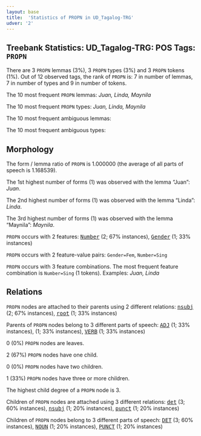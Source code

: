 ```yaml
---
layout: base
title:  'Statistics of PROPN in UD_Tagalog-TRG'
udver: '2'
---
```


## Treebank Statistics: UD_Tagalog-TRG: POS Tags: `PROPN`

There are 3 `PROPN` lemmas (3%), 3 `PROPN` types (3%) and 3 `PROPN` tokens (1%).
Out of 12 observed tags, the rank of `PROPN` is: 7 in number of lemmas, 7 in number of types and 9 in number of tokens.

The 10 most frequent `PROPN` lemmas: <em>Juan, Linda, Maynila</em>

The 10 most frequent `PROPN` types:  <em>Juan, Linda, Maynila</em>

The 10 most frequent ambiguous lemmas: 

The 10 most frequent ambiguous types:  



## Morphology

The form / lemma ratio of `PROPN` is 1.000000 (the average of all parts of speech is 1.168539).

The 1st highest number of forms (1) was observed with the lemma “Juan”: <em>Juan</em>.

The 2nd highest number of forms (1) was observed with the lemma “Linda”: <em>Linda</em>.

The 3rd highest number of forms (1) was observed with the lemma “Maynila”: <em>Maynila</em>.

`PROPN` occurs with 2 features: <tt><a href="tl_trg-feat-Number.html">Number</a></tt> (2; 67% instances), <tt><a href="tl_trg-feat-Gender.html">Gender</a></tt> (1; 33% instances)

`PROPN` occurs with 2 feature-value pairs: `Gender=Fem`, `Number=Sing`

`PROPN` occurs with 3 feature combinations.
The most frequent feature combination is `Number=Sing` (1 tokens).
Examples: <em>Juan, Linda</em>


## Relations

`PROPN` nodes are attached to their parents using 2 different relations: <tt><a href="tl_trg-dep-nsubj.html">nsubj</a></tt> (2; 67% instances), <tt><a href="tl_trg-dep-root.html">root</a></tt> (1; 33% instances)

Parents of `PROPN` nodes belong to 3 different parts of speech: <tt><a href="tl_trg-pos-ADJ.html">ADJ</a></tt> (1; 33% instances),  (1; 33% instances), <tt><a href="tl_trg-pos-VERB.html">VERB</a></tt> (1; 33% instances)

0 (0%) `PROPN` nodes are leaves.

2 (67%) `PROPN` nodes have one child.

0 (0%) `PROPN` nodes have two children.

1 (33%) `PROPN` nodes have three or more children.

The highest child degree of a `PROPN` node is 3.

Children of `PROPN` nodes are attached using 3 different relations: <tt><a href="tl_trg-dep-det.html">det</a></tt> (3; 60% instances), <tt><a href="tl_trg-dep-nsubj.html">nsubj</a></tt> (1; 20% instances), <tt><a href="tl_trg-dep-punct.html">punct</a></tt> (1; 20% instances)

Children of `PROPN` nodes belong to 3 different parts of speech: <tt><a href="tl_trg-pos-DET.html">DET</a></tt> (3; 60% instances), <tt><a href="tl_trg-pos-NOUN.html">NOUN</a></tt> (1; 20% instances), <tt><a href="tl_trg-pos-PUNCT.html">PUNCT</a></tt> (1; 20% instances)


